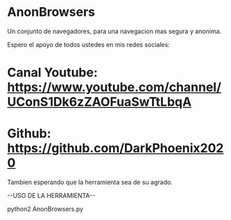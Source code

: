 # AnonBrowsers

Un conjunto de navegadores, para una navegacion mas segura y anonima.

Espero el apoyo de todos ustedes en mis redes sociales:

# Canal Youtube: https://www.youtube.com/channel/UConS1Dk6zZAOFuaSwTtLbqA

# Github: https://github.com/DarkPhoenix2020 

Tambien esperando que la herramienta sea de su agrado.

--USO DE LA HERRAMIENTA--

python2 AnonBrowsers.py
